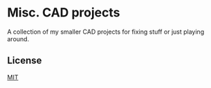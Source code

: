 # Misc. CAD projects
A collection of my smaller CAD projects for fixing stuff or just playing around.

## License
[MIT](LICENSE)